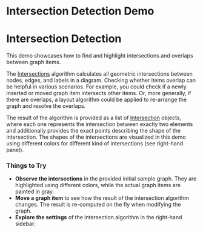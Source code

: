 <!--
 //////////////////////////////////////////////////////////////////////////////
 // @license
 // This file is part of yFiles for HTML 2.6.0.2.
 // Use is subject to license terms.
 //
 // Copyright (c) 2000-2023 by yWorks GmbH, Vor dem Kreuzberg 28,
 // 72070 Tuebingen, Germany. All rights reserved.
 //
 //////////////////////////////////////////////////////////////////////////////
-->
# Intersection Detection Demo

# Intersection Detection

This demo showcases how to find and highlight intersections and overlaps between graph items.

The [Intersections](https://docs.yworks.com/yfileshtml/#/api/Intersections) algorithm calculates all geometric intersections between nodes, edges, and labels in a diagram. Checking whether items overlap can be helpful in various scenarios. For example, you could check if a newly inserted or moved graph item intersects other items. Or, more generally, if there are overlaps, a layout algorithm could be applied to re-arrange the graph and resolve the overlaps.

The result of the algorithm is provided as a list of [Intersection](https://docs.yworks.com/yfileshtml/#/api/Intersection) objects, where each one represents the intersection between exactly two elements and additionally provides the exact points describing the shape of the intersection. The shapes of the intersections are visualized in this demo using different colors for different kind of intersections (see right-hand panel).

### Things to Try

- **Observe the intersections** in the provided initial sample graph. They are highlighted using different colors, while the actual graph items are painted in gray.
- **Move a graph item** to see how the result of the intersection algorithm changes. The result is re-computed on the fly when modifying the graph.
- **Explore the settings** of the intersection algorithm in the right-hand sidebar.

